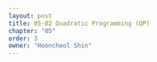 ```yaml
---
layout: post
title: 05-02 Quadratic Programming (QP)
chapter: "05"
order: 3
owner: "Hooncheol Shin"
---
```

